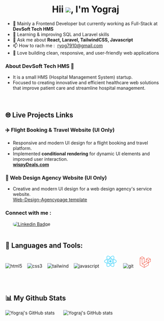 <h1 align="center">Hii  <img src="https://media.giphy.com/media/hvRJCLFzcasrR4ia7z/giphy.gif" width="30px">, I'm Yograj </h1>

- 🔹 Mainly a Frontend Developer but currently working as Full-Stack at **DevSoft Tech HMS**
- 🌱 Learning & improving SQL and Laravel skills
- 💬 Ask me about **React, Laravel, TailwindCSS, Javascript**
- 📫 How to rach me : &nbsp;ryog7910@gmail.com
- 🚀 Love building clean, responsive, and user-friendly web applications

### About DevSoft Tech HMS 🏥
- It is a small HMS (Hospital Management System) startup.
- Focused  to creating innovative and efficient healthcare web solutions <br> that improve patient care and streamline hospital management. 
  <br> <br> <br>
## 🌐 Live Projects Links

### ✈️ Flight Booking & Travel Website (UI Only) 
  - Responsive and modern UI design for a flight booking and travel platform.
  - Implemented **conditional rendering** for dynamic UI elements and improved user interaction. <br>
  [**wispyDeals.com**](https://wispydeals.com/)

### 💼 Web Design Agency Website (UI Only)  
- Creative and modern UI design for a web design agency's service website.<br>
  <a href="https://yograj2024.github.io/-Web-Design-Agencypage/">Web-Design-Agencypage template</a>

<h3 align="left">Connect with me :</h3>
 <div id="badges">
  <span> &nbsp; &nbsp; &nbsp;</span> <a href=www.linkedin.com/in/yograj-singh-750a07315" target="blank">
    <img src="https://img.shields.io/badge/Linkedin-blue?style=for-the-badge&logo=linkedin&logoColor=white" alt="Linkedin Badge" style="border-radius:30%;"/>
  </a>
</div>

<br>



## 🚀 Languages and Tools:
<p align="centre">
  <img src="https://skillicons.dev/icons?i=html" alt="html5" width="35" height="35"  />&nbsp;
 &nbsp; <img src="https://skillicons.dev/icons?i=css" alt="css3" width="35" height="45"/>&nbsp;
 &nbsp; <img src="https://skillicons.dev/icons?i=tailwindcss" alt="tailwind" width="35" height="40"/> &nbsp;
 &nbsp;<img src="https://skillicons.dev/icons?i=js"  alt="javascript"  width="35" height="35"/>&nbsp;
 &nbsp;  <img src="https://raw.githubusercontent.com/devicons/devicon/master/icons/react/react-original.svg" alt="react" width="40" height="40"/> &nbsp;
 &nbsp;  <img src="https://www.vectorlogo.zone/logos/git-scm/git-scm-icon.svg" alt="git" width="40" height="40"/>&nbsp;&nbsp;
 &nbsp; <img src="https://raw.githubusercontent.com/devicons/devicon/master/icons/laravel/laravel-original.svg" alt="laravel" width="35" height="35"/> 
 </p>
<br>

<br>

## 📊 My Github Stats
<p>
  <img src="https://streak-stats.demolab.com/?user=yograj2024&show_icons=true" alt="Yograj's GitHub stats" />  &nbsp; &nbsp; &nbsp;
  <img src="https://github-readme-stats.vercel.app/api/top-langs/?username=yograj2024" alt="Yograj's GitHub stats"  />
</p>
<!-- https://metrics.lecoq.io/yograj2024?template=classic&base.repositories=0&isocalendar=1&languages=1&followup=1 -->

